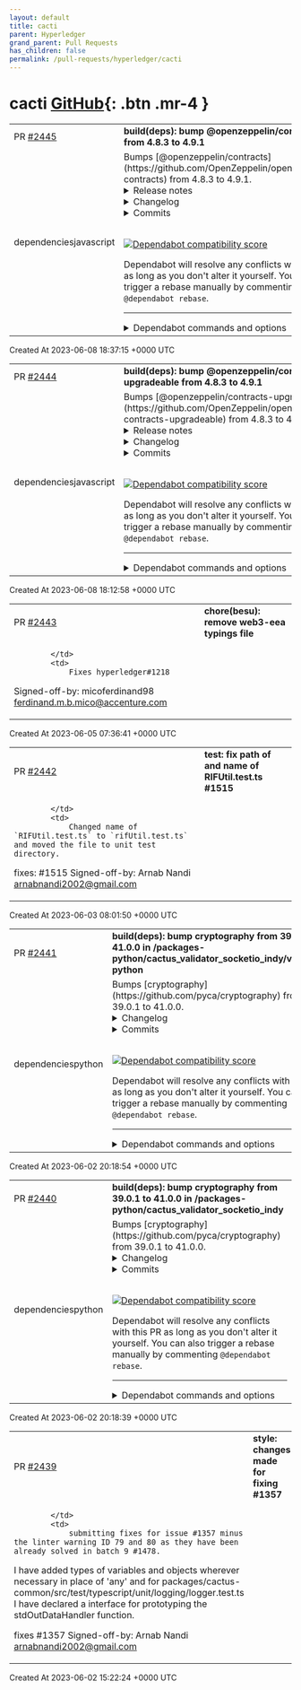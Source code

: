 ```yaml
---
layout: default
title: cacti
parent: Hyperledger
grand_parent: Pull Requests
has_children: false
permalink: /pull-requests/hyperledger/cacti
---
```


# cacti <span class="fs-3 right-align">[GitHub](https://github.com/hyperledger/cacti){: .btn .mr-4 }</span>


<div>
    <table>
        <tr>
            <td>
                PR <a href="https://github.com/hyperledger/cacti/pull/2445" class=".btn">#2445</a>
            </td>
            <td>
                <b>
                    build(deps): bump @openzeppelin/contracts from 4.8.3 to 4.9.1
                </b>
            </td>
        </tr>
        <tr>
            <td>
                <span class="chip">dependencies</span><span class="chip">javascript</span>
            </td>
            <td>
                Bumps [@openzeppelin/contracts](https://github.com/OpenZeppelin/openzeppelin-contracts) from 4.8.3 to 4.9.1.
<details>
<summary>Release notes</summary>
<p><em>Sourced from <a href="https://github.com/OpenZeppelin/openzeppelin-contracts/releases"><code>@​openzeppelin/contracts</code>'s releases</a>.</em></p>
<blockquote>
<h2>v4.9.1</h2>
<blockquote>
<p><strong>Note</strong>
This release contains a fix for <a href="https://github.com/OpenZeppelin/openzeppelin-contracts/security/advisories/GHSA-5h3x-9wvq-w4m2">https://github.com/OpenZeppelin/openzeppelin-contracts/security/advisories/GHSA-5h3x-9wvq-w4m2</a>.</p>
</blockquote>
<ul>
<li><code>Governor</code>: Add a mechanism to restrict the address of the proposer using a suffix in the description.</li>
</ul>
<h2>v4.9.0</h2>
<ul>
<li><code>ReentrancyGuard</code>: Add a <code>_reentrancyGuardEntered</code> function to expose the guard status. (<a href="https://redirect.github.com/OpenZeppelin/openzeppelin-contracts/pull/3714">#3714</a>)</li>
<li><code>ERC721Wrapper</code>: add a new extension of the <code>ERC721</code> token which wraps an underlying token. Deposit and withdraw guarantee that the ownership of each token is backed by a corresponding underlying token with the same identifier. (<a href="https://redirect.github.com/OpenZeppelin/openzeppelin-contracts/pull/3863">#3863</a>)</li>
<li><code>EnumerableMap</code>: add a <code>keys()</code> function that returns an array containing all the keys. (<a href="https://redirect.github.com/OpenZeppelin/openzeppelin-contracts/pull/3920">#3920</a>)</li>
<li><code>Governor</code>: add a public <code>cancel(uint256)</code> function. (<a href="https://redirect.github.com/OpenZeppelin/openzeppelin-contracts/pull/3983">#3983</a>)</li>
<li><code>Governor</code>: Enable timestamp operation for blockchains without a stable block time. This is achieved by connecting a Governor's internal clock to match a voting token's EIP-6372 interface. (<a href="https://redirect.github.com/OpenZeppelin/openzeppelin-contracts/pull/3934">#3934</a>)</li>
<li><code>Strings</code>: add <code>equal</code> method. (<a href="https://redirect.github.com/OpenZeppelin/openzeppelin-contracts/pull/3774">#3774</a>)</li>
<li><code>IERC5313</code>: Add an interface for EIP-5313 that is now final. (<a href="https://redirect.github.com/OpenZeppelin/openzeppelin-contracts/pull/4013">#4013</a>)</li>
<li><code>IERC4906</code>: Add an interface for ERC-4906 that is now Final. (<a href="https://redirect.github.com/OpenZeppelin/openzeppelin-contracts/pull/4012">#4012</a>)</li>
<li><code>StorageSlot</code>: Add support for <code>string</code> and <code>bytes</code>. (<a href="https://redirect.github.com/OpenZeppelin/openzeppelin-contracts/pull/4008">#4008</a>)</li>
<li><code>Votes</code>, <code>ERC20Votes</code>, <code>ERC721Votes</code>: support timestamp checkpointing using EIP-6372. (<a href="https://redirect.github.com/OpenZeppelin/openzeppelin-contracts/pull/3934">#3934</a>)</li>
<li><code>ERC4626</code>: Add mitigation to the inflation attack through virtual shares and assets. (<a href="https://redirect.github.com/OpenZeppelin/openzeppelin-contracts/pull/3979">#3979</a>)</li>
<li><code>Strings</code>: add <code>toString</code> method for signed integers. (<a href="https://redirect.github.com/OpenZeppelin/openzeppelin-contracts/pull/3773">#3773</a>)</li>
<li><code>ERC20Wrapper</code>: Make the <code>underlying</code> variable private and add a public accessor. (<a href="https://redirect.github.com/OpenZeppelin/openzeppelin-contracts/pull/4029">#4029</a>)</li>
<li><code>EIP712</code>: add EIP-5267 support for better domain discovery. (<a href="https://redirect.github.com/OpenZeppelin/openzeppelin-contracts/pull/3969">#3969</a>)</li>
<li><code>AccessControlDefaultAdminRules</code>: Add an extension of <code>AccessControl</code> with additional security rules for the <code>DEFAULT_ADMIN_ROLE</code>. (<a href="https://redirect.github.com/OpenZeppelin/openzeppelin-contracts/pull/4009">#4009</a>)</li>
<li><code>SignatureChecker</code>: Add <code>isValidERC1271SignatureNow</code> for checking a signature directly against a smart contract using ERC-1271. (<a href="https://redirect.github.com/OpenZeppelin/openzeppelin-contracts/pull/3932">#3932</a>)</li>
<li><code>SafeERC20</code>: Add a <code>forceApprove</code> function to improve compatibility with tokens behaving like USDT. (<a href="https://redirect.github.com/OpenZeppelin/openzeppelin-contracts/pull/4067">#4067</a>)</li>
<li><code>ERC1967Upgrade</code>: removed contract-wide <code>oz-upgrades-unsafe-allow delegatecall</code> annotation, replaced by granular annotation in <code>UUPSUpgradeable</code>. (<a href="https://redirect.github.com/OpenZeppelin/openzeppelin-contracts/pull/3971">#3971</a>)</li>
<li><code>ERC20Wrapper</code>: self wrapping and deposit by the wrapper itself are now explicitly forbidden. (<a href="https://redirect.github.com/OpenZeppelin/openzeppelin-contracts/pull/4100">#4100</a>)</li>
<li><code>ECDSA</code>: optimize bytes32 computation by using assembly instead of <code>abi.encodePacked</code>. (<a href="https://redirect.github.com/OpenZeppelin/openzeppelin-contracts/pull/3853">#3853</a>)</li>
<li><code>ERC721URIStorage</code>: Emit ERC-4906 <code>MetadataUpdate</code> in <code>_setTokenURI</code>. (<a href="https://redirect.github.com/OpenZeppelin/openzeppelin-contracts/pull/4012">#4012</a>)</li>
<li><code>ShortStrings</code>: Added a library for handling short strings in a gas efficient way, with fallback to storage for longer strings. (<a href="https://redirect.github.com/OpenZeppelin/openzeppelin-contracts/pull/4023">#4023</a>)</li>
<li><code>SignatureChecker</code>: Allow return data length greater than 32 from EIP-1271 signers. (<a href="https://redirect.github.com/OpenZeppelin/openzeppelin-contracts/pull/4038">#4038</a>)</li>
<li><code>UUPSUpgradeable</code>: added granular <code>oz-upgrades-unsafe-allow-reachable</code> annotation to improve upgrade safety checks on latest version of the Upgrades Plugins (starting with <code>@openzeppelin/upgrades-core@1.21.0</code>). (<a href="https://redirect.github.com/OpenZeppelin/openzeppelin-contracts/pull/3971">#3971</a>)</li>
<li><code>Initializable</code>: optimize <code>_disableInitializers</code> by using <code>!=</code> instead of <code>&lt;</code>. (<a href="https://redirect.github.com/OpenZeppelin/openzeppelin-contracts/pull/3787">#3787</a>)</li>
<li><code>Ownable2Step</code>: make <code>acceptOwnership</code> public virtual to enable usecases that require overriding it. (<a href="https://redirect.github.com/OpenZeppelin/openzeppelin-contracts/pull/3960">#3960</a>)</li>
<li><code>UUPSUpgradeable.sol</code>: Change visibility to the functions <code>upgradeTo </code> and <code>upgradeToAndCall </code> from <code>external</code> to <code>public</code>. (<a href="https://redirect.github.com/OpenZeppelin/openzeppelin-contracts/pull/3959">#3959</a>)</li>
<li><code>TimelockController</code>: Add the <code>CallSalt</code> event to emit on operation schedule. (<a href="https://redirect.github.com/OpenZeppelin/openzeppelin-contracts/pull/4001">#4001</a>)</li>
<li>Reformatted codebase with latest version of Prettier Solidity. (<a href="https://redirect.github.com/OpenZeppelin/openzeppelin-contracts/pull/3898">#3898</a>)</li>
<li><code>Math</code>: optimize <code>log256</code> rounding check. (<a href="https://redirect.github.com/OpenZeppelin/openzeppelin-contracts/pull/3745">#3745</a>)</li>
<li><code>ERC20Votes</code>: optimize by using unchecked arithmetic. (<a href="https://redirect.github.com/OpenZeppelin/openzeppelin-contracts/pull/3748">#3748</a>)</li>
<li><code>Multicall</code>: annotate <code>multicall</code> function as upgrade safe to not raise a flag for its delegatecall. (<a href="https://redirect.github.com/OpenZeppelin/openzeppelin-contracts/pull/3961">#3961</a>)</li>
<li><code>ERC20Pausable</code>, <code>ERC721Pausable</code>, <code>ERC1155Pausable</code>: Add note regarding missing public pausing functionality (<a href="https://redirect.github.com/OpenZeppelin/openzeppelin-contracts/pull/4007">#4007</a>)</li>
<li><code>ECDSA</code>: Add a function <code>toDataWithIntendedValidatorHash</code> that encodes data with version 0x00 following EIP-191. (<a href="https://redirect.github.com/OpenZeppelin/openzeppelin-contracts/pull/4063">#4063</a>)</li>
<li><code>MerkleProof</code>: optimize by using unchecked arithmetic. (<a href="https://redirect.github.com/OpenZeppelin/openzeppelin-contracts/pull/3745">#3745</a>)</li>
</ul>
<h3>Breaking changes</h3>
<ul>
<li><code>EIP712</code>: Addition of ERC5267 support requires support for user defined value types, which was released in Solidity version 0.8.8. This requires a pragma change from <code>^0.8.0</code> to <code>^0.8.8</code>.</li>
<li><code>EIP712</code>: Optimization of the cache for the upgradeable version affects the way <code>name</code> and <code>version</code> are set. This is no longer done through an initializer, and is instead part of the implementation's constructor. As a consequence, all proxies using the same implementation will necessarily share the same <code>name</code> and <code>version</code>. Additionally, an implementation upgrade risks changing the EIP712 domain unless the same <code>name</code> and <code>version</code> are used when deploying the new implementation contract.</li>
</ul>
<h3>Deprecations</h3>
<!-- raw HTML omitted -->
</blockquote>
<p>... (truncated)</p>
</details>
<details>
<summary>Changelog</summary>
<p><em>Sourced from <a href="https://github.com/OpenZeppelin/openzeppelin-contracts/blob/v4.9.1/CHANGELOG.md"><code>@​openzeppelin/contracts</code>'s changelog</a>.</em></p>
<blockquote>
<h2>4.9.1 (2023-06-07)</h2>
<ul>
<li><code>Governor</code>: Add a mechanism to restrict the address of the proposer using a suffix in the description.</li>
</ul>
<h2>4.9.0 (2023-05-23)</h2>
<ul>
<li><code>ReentrancyGuard</code>: Add a <code>_reentrancyGuardEntered</code> function to expose the guard status. (<a href="https://redirect.github.com/OpenZeppelin/openzeppelin-contracts/pull/3714">#3714</a>)</li>
<li><code>ERC721Wrapper</code>: add a new extension of the <code>ERC721</code> token which wraps an underlying token. Deposit and withdraw guarantee that the ownership of each token is backed by a corresponding underlying token with the same identifier. (<a href="https://redirect.github.com/OpenZeppelin/openzeppelin-contracts/pull/3863">#3863</a>)</li>
<li><code>EnumerableMap</code>: add a <code>keys()</code> function that returns an array containing all the keys. (<a href="https://redirect.github.com/OpenZeppelin/openzeppelin-contracts/pull/3920">#3920</a>)</li>
<li><code>Governor</code>: add a public <code>cancel(uint256)</code> function. (<a href="https://redirect.github.com/OpenZeppelin/openzeppelin-contracts/pull/3983">#3983</a>)</li>
<li><code>Governor</code>: Enable timestamp operation for blockchains without a stable block time. This is achieved by connecting a Governor's internal clock to match a voting token's EIP-6372 interface. (<a href="https://redirect.github.com/OpenZeppelin/openzeppelin-contracts/pull/3934">#3934</a>)</li>
<li><code>Strings</code>: add <code>equal</code> method. (<a href="https://redirect.github.com/OpenZeppelin/openzeppelin-contracts/pull/3774">#3774</a>)</li>
<li><code>IERC5313</code>: Add an interface for EIP-5313 that is now final. (<a href="https://redirect.github.com/OpenZeppelin/openzeppelin-contracts/pull/4013">#4013</a>)</li>
<li><code>IERC4906</code>: Add an interface for ERC-4906 that is now Final. (<a href="https://redirect.github.com/OpenZeppelin/openzeppelin-contracts/pull/4012">#4012</a>)</li>
<li><code>StorageSlot</code>: Add support for <code>string</code> and <code>bytes</code>. (<a href="https://redirect.github.com/OpenZeppelin/openzeppelin-contracts/pull/4008">#4008</a>)</li>
<li><code>Votes</code>, <code>ERC20Votes</code>, <code>ERC721Votes</code>: support timestamp checkpointing using EIP-6372. (<a href="https://redirect.github.com/OpenZeppelin/openzeppelin-contracts/pull/3934">#3934</a>)</li>
<li><code>ERC4626</code>: Add mitigation to the inflation attack through virtual shares and assets. (<a href="https://redirect.github.com/OpenZeppelin/openzeppelin-contracts/pull/3979">#3979</a>)</li>
<li><code>Strings</code>: add <code>toString</code> method for signed integers. (<a href="https://redirect.github.com/OpenZeppelin/openzeppelin-contracts/pull/3773">#3773</a>)</li>
<li><code>ERC20Wrapper</code>: Make the <code>underlying</code> variable private and add a public accessor. (<a href="https://redirect.github.com/OpenZeppelin/openzeppelin-contracts/pull/4029">#4029</a>)</li>
<li><code>EIP712</code>: add EIP-5267 support for better domain discovery. (<a href="https://redirect.github.com/OpenZeppelin/openzeppelin-contracts/pull/3969">#3969</a>)</li>
<li><code>AccessControlDefaultAdminRules</code>: Add an extension of <code>AccessControl</code> with additional security rules for the <code>DEFAULT_ADMIN_ROLE</code>. (<a href="https://redirect.github.com/OpenZeppelin/openzeppelin-contracts/pull/4009">#4009</a>)</li>
<li><code>SignatureChecker</code>: Add <code>isValidERC1271SignatureNow</code> for checking a signature directly against a smart contract using ERC-1271. (<a href="https://redirect.github.com/OpenZeppelin/openzeppelin-contracts/pull/3932">#3932</a>)</li>
<li><code>SafeERC20</code>: Add a <code>forceApprove</code> function to improve compatibility with tokens behaving like USDT. (<a href="https://redirect.github.com/OpenZeppelin/openzeppelin-contracts/pull/4067">#4067</a>)</li>
<li><code>ERC1967Upgrade</code>: removed contract-wide <code>oz-upgrades-unsafe-allow delegatecall</code> annotation, replaced by granular annotation in <code>UUPSUpgradeable</code>. (<a href="https://redirect.github.com/OpenZeppelin/openzeppelin-contracts/pull/3971">#3971</a>)</li>
<li><code>ERC20Wrapper</code>: self wrapping and deposit by the wrapper itself are now explicitly forbidden. (<a href="https://redirect.github.com/OpenZeppelin/openzeppelin-contracts/pull/4100">#4100</a>)</li>
<li><code>ECDSA</code>: optimize bytes32 computation by using assembly instead of <code>abi.encodePacked</code>. (<a href="https://redirect.github.com/OpenZeppelin/openzeppelin-contracts/pull/3853">#3853</a>)</li>
<li><code>ERC721URIStorage</code>: Emit ERC-4906 <code>MetadataUpdate</code> in <code>_setTokenURI</code>. (<a href="https://redirect.github.com/OpenZeppelin/openzeppelin-contracts/pull/4012">#4012</a>)</li>
<li><code>ShortStrings</code>: Added a library for handling short strings in a gas efficient way, with fallback to storage for longer strings. (<a href="https://redirect.github.com/OpenZeppelin/openzeppelin-contracts/pull/4023">#4023</a>)</li>
<li><code>SignatureChecker</code>: Allow return data length greater than 32 from EIP-1271 signers. (<a href="https://redirect.github.com/OpenZeppelin/openzeppelin-contracts/pull/4038">#4038</a>)</li>
<li><code>UUPSUpgradeable</code>: added granular <code>oz-upgrades-unsafe-allow-reachable</code> annotation to improve upgrade safety checks on latest version of the Upgrades Plugins (starting with <code>@openzeppelin/upgrades-core@1.21.0</code>). (<a href="https://redirect.github.com/OpenZeppelin/openzeppelin-contracts/pull/3971">#3971</a>)</li>
<li><code>Initializable</code>: optimize <code>_disableInitializers</code> by using <code>!=</code> instead of <code>&lt;</code>. (<a href="https://redirect.github.com/OpenZeppelin/openzeppelin-contracts/pull/3787">#3787</a>)</li>
<li><code>Ownable2Step</code>: make <code>acceptOwnership</code> public virtual to enable usecases that require overriding it. (<a href="https://redirect.github.com/OpenZeppelin/openzeppelin-contracts/pull/3960">#3960</a>)</li>
<li><code>UUPSUpgradeable.sol</code>: Change visibility to the functions <code>upgradeTo </code> and <code>upgradeToAndCall </code> from <code>external</code> to <code>public</code>. (<a href="https://redirect.github.com/OpenZeppelin/openzeppelin-contracts/pull/3959">#3959</a>)</li>
<li><code>TimelockController</code>: Add the <code>CallSalt</code> event to emit on operation schedule. (<a href="https://redirect.github.com/OpenZeppelin/openzeppelin-contracts/pull/4001">#4001</a>)</li>
<li>Reformatted codebase with latest version of Prettier Solidity. (<a href="https://redirect.github.com/OpenZeppelin/openzeppelin-contracts/pull/3898">#3898</a>)</li>
<li><code>Math</code>: optimize <code>log256</code> rounding check. (<a href="https://redirect.github.com/OpenZeppelin/openzeppelin-contracts/pull/3745">#3745</a>)</li>
<li><code>ERC20Votes</code>: optimize by using unchecked arithmetic. (<a href="https://redirect.github.com/OpenZeppelin/openzeppelin-contracts/pull/3748">#3748</a>)</li>
<li><code>Multicall</code>: annotate <code>multicall</code> function as upgrade safe to not raise a flag for its delegatecall. (<a href="https://redirect.github.com/OpenZeppelin/openzeppelin-contracts/pull/3961">#3961</a>)</li>
<li><code>ERC20Pausable</code>, <code>ERC721Pausable</code>, <code>ERC1155Pausable</code>: Add note regarding missing public pausing functionality (<a href="https://redirect.github.com/OpenZeppelin/openzeppelin-contracts/pull/4007">#4007</a>)</li>
<li><code>ECDSA</code>: Add a function <code>toDataWithIntendedValidatorHash</code> that encodes data with version 0x00 following EIP-191. (<a href="https://redirect.github.com/OpenZeppelin/openzeppelin-contracts/pull/4063">#4063</a>)</li>
<li><code>MerkleProof</code>: optimize by using unchecked arithmetic. (<a href="https://redirect.github.com/OpenZeppelin/openzeppelin-contracts/pull/3745">#3745</a>)</li>
</ul>
<h3>Breaking changes</h3>
<ul>
<li><code>EIP712</code>: Addition of ERC5267 support requires support for user defined value types, which was released in Solidity version 0.8.8. This requires a pragma change from <code>^0.8.0</code> to <code>^0.8.8</code>.</li>
<li><code>EIP712</code>: Optimization of the cache for the upgradeable version affects the way <code>name</code> and <code>version</code> are set. This is no longer done through an initializer, and is instead part of the implementation's constructor. As a consequence, all proxies using the same implementation will necessarily share the same <code>name</code> and <code>version</code>. Additionally, an implementation upgrade risks changing the EIP712 domain unless the same <code>name</code> and <code>version</code> are used when deploying the new implementation contract.</li>
</ul>
<h3>Deprecations</h3>
<ul>
<li><code>ERC20Permit</code>: Added the file <code>IERC20Permit.sol</code> and <code>ERC20Permit.sol</code> and deprecated <code>draft-IERC20Permit.sol</code> and <code>draft-ERC20Permit.sol</code> since <a href="https://eips.ethereum.org/EIPS/eip-2612">EIP-2612</a> is no longer a Draft. Developers are encouraged to update their imports. (<a href="https://redirect.github.com/OpenZeppelin/openzeppelin-contracts/pull/3793">#3793</a>)</li>
</ul>
<!-- raw HTML omitted -->
</blockquote>
<p>... (truncated)</p>
</details>
<details>
<summary>Commits</summary>
<ul>
<li><a href="https://github.com/OpenZeppelin/openzeppelin-contracts/commit/281550b71c3df9a83e6b80ceefc700852c287570"><code>281550b</code></a> Release v4.9.1 (<a href="https://redirect.github.com/OpenZeppelin/openzeppelin-contracts/issues/4321">#4321</a>)</li>
<li><a href="https://github.com/OpenZeppelin/openzeppelin-contracts/commit/33ff9b086dab790e87948f6007aa4b00bf5252cc"><code>33ff9b0</code></a> Merge pull request from GHSA-5h3x-9wvq-w4m2</li>
<li><a href="https://github.com/OpenZeppelin/openzeppelin-contracts/commit/fa3a30a580e87dbc4f3a7693296901c0b83f06aa"><code>fa3a30a</code></a> Fix typo in crosschain.adoc</li>
<li><a href="https://github.com/OpenZeppelin/openzeppelin-contracts/commit/4e6deb3c56c8b054396836f52bff9c67fde766e7"><code>4e6deb3</code></a> Fix import substitution for docs examples</li>
<li><a href="https://github.com/OpenZeppelin/openzeppelin-contracts/commit/819820517d70820f80a12dd835099c32d7cebb9b"><code>8198205</code></a> Fix doc MyGovernor example doesn't compile (<a href="https://redirect.github.com/OpenZeppelin/openzeppelin-contracts/issues/4282">#4282</a>)</li>
<li><a href="https://github.com/OpenZeppelin/openzeppelin-contracts/commit/a6e267169036f90d4244683d9709e3190622c9f6"><code>a6e2671</code></a> Fix release merge script (<a href="https://redirect.github.com/OpenZeppelin/openzeppelin-contracts/issues/4273">#4273</a>)</li>
<li><a href="https://github.com/OpenZeppelin/openzeppelin-contracts/commit/54b3f14346da01ba0d159114b399197fea8b7cda"><code>54b3f14</code></a> Release v4.9.0 (<a href="https://redirect.github.com/OpenZeppelin/openzeppelin-contracts/issues/4272">#4272</a>)</li>
<li><a href="https://github.com/OpenZeppelin/openzeppelin-contracts/commit/813cc2b79d2822059dd507705953a0fb1e67e48a"><code>813cc2b</code></a> Exit release candidate</li>
<li><a href="https://github.com/OpenZeppelin/openzeppelin-contracts/commit/4f7047ceecfadd5e3132182ea54a2616f732d667"><code>4f7047c</code></a> Release v4.9.0 (rc) (<a href="https://redirect.github.com/OpenZeppelin/openzeppelin-contracts/issues/4243">#4243</a>)</li>
<li><a href="https://github.com/OpenZeppelin/openzeppelin-contracts/commit/a43069e841c4a650448ef999d8842ceecf274f71"><code>a43069e</code></a> Reduce frequency of version comment updates (<a href="https://redirect.github.com/OpenZeppelin/openzeppelin-contracts/issues/4244">#4244</a>)</li>
<li>Additional commits viewable in <a href="https://github.com/OpenZeppelin/openzeppelin-contracts/compare/v4.8.3...v4.9.1">compare view</a></li>
</ul>
</details>
<br />


[![Dependabot compatibility score](https://dependabot-badges.githubapp.com/badges/compatibility_score?dependency-name=@openzeppelin/contracts&package-manager=npm_and_yarn&previous-version=4.8.3&new-version=4.9.1)](https://docs.github.com/en/github/managing-security-vulnerabilities/about-dependabot-security-updates#about-compatibility-scores)

Dependabot will resolve any conflicts with this PR as long as you don't alter it yourself. You can also trigger a rebase manually by commenting `@dependabot rebase`.

[//]: # (dependabot-automerge-start)
[//]: # (dependabot-automerge-end)

---

<details>
<summary>Dependabot commands and options</summary>
<br />

You can trigger Dependabot actions by commenting on this PR:
- `@dependabot rebase` will rebase this PR
- `@dependabot recreate` will recreate this PR, overwriting any edits that have been made to it
- `@dependabot merge` will merge this PR after your CI passes on it
- `@dependabot squash and merge` will squash and merge this PR after your CI passes on it
- `@dependabot cancel merge` will cancel a previously requested merge and block automerging
- `@dependabot reopen` will reopen this PR if it is closed
- `@dependabot close` will close this PR and stop Dependabot recreating it. You can achieve the same result by closing it manually
- `@dependabot ignore this major version` will close this PR and stop Dependabot creating any more for this major version (unless you reopen the PR or upgrade to it yourself)
- `@dependabot ignore this minor version` will close this PR and stop Dependabot creating any more for this minor version (unless you reopen the PR or upgrade to it yourself)
- `@dependabot ignore this dependency` will close this PR and stop Dependabot creating any more for this dependency (unless you reopen the PR or upgrade to it yourself)
You can disable automated security fix PRs for this repo from the [Security Alerts page](https://github.com/hyperledger/cacti/network/alerts).

</details>
            </td>
        </tr>
    </table>
    <div class="right-align">
        Created At 2023-06-08 18:37:15 +0000 UTC
    </div>
</div>

<div>
    <table>
        <tr>
            <td>
                PR <a href="https://github.com/hyperledger/cacti/pull/2444" class=".btn">#2444</a>
            </td>
            <td>
                <b>
                    build(deps): bump @openzeppelin/contracts-upgradeable from 4.8.3 to 4.9.1
                </b>
            </td>
        </tr>
        <tr>
            <td>
                <span class="chip">dependencies</span><span class="chip">javascript</span>
            </td>
            <td>
                Bumps [@openzeppelin/contracts-upgradeable](https://github.com/OpenZeppelin/openzeppelin-contracts-upgradeable) from 4.8.3 to 4.9.1.
<details>
<summary>Release notes</summary>
<p><em>Sourced from <a href="https://github.com/OpenZeppelin/openzeppelin-contracts-upgradeable/releases"><code>@​openzeppelin/contracts-upgradeable</code>'s releases</a>.</em></p>
<blockquote>
<h2>v4.9.1</h2>
<blockquote>
<p><strong>Note</strong>
This release contains a fix for <a href="https://github.com/OpenZeppelin/openzeppelin-contracts/security/advisories/GHSA-5h3x-9wvq-w4m2">https://github.com/OpenZeppelin/openzeppelin-contracts/security/advisories/GHSA-5h3x-9wvq-w4m2</a>.</p>
</blockquote>
<ul>
<li><code>Governor</code>: Add a mechanism to restrict the address of the proposer using a suffix in the description.</li>
</ul>
<h2>v4.9.0</h2>
<ul>
<li><code>ReentrancyGuard</code>: Add a <code>_reentrancyGuardEntered</code> function to expose the guard status. (<a href="https://redirect.github.com/OpenZeppelin/openzeppelin-contracts/pull/3714">#3714</a>)</li>
<li><code>ERC721Wrapper</code>: add a new extension of the <code>ERC721</code> token which wraps an underlying token. Deposit and withdraw guarantee that the ownership of each token is backed by a corresponding underlying token with the same identifier. (<a href="https://redirect.github.com/OpenZeppelin/openzeppelin-contracts/pull/3863">#3863</a>)</li>
<li><code>EnumerableMap</code>: add a <code>keys()</code> function that returns an array containing all the keys. (<a href="https://redirect.github.com/OpenZeppelin/openzeppelin-contracts/pull/3920">#3920</a>)</li>
<li><code>Governor</code>: add a public <code>cancel(uint256)</code> function. (<a href="https://redirect.github.com/OpenZeppelin/openzeppelin-contracts/pull/3983">#3983</a>)</li>
<li><code>Governor</code>: Enable timestamp operation for blockchains without a stable block time. This is achieved by connecting a Governor's internal clock to match a voting token's EIP-6372 interface. (<a href="https://redirect.github.com/OpenZeppelin/openzeppelin-contracts/pull/3934">#3934</a>)</li>
<li><code>Strings</code>: add <code>equal</code> method. (<a href="https://redirect.github.com/OpenZeppelin/openzeppelin-contracts/pull/3774">#3774</a>)</li>
<li><code>IERC5313</code>: Add an interface for EIP-5313 that is now final. (<a href="https://redirect.github.com/OpenZeppelin/openzeppelin-contracts/pull/4013">#4013</a>)</li>
<li><code>IERC4906</code>: Add an interface for ERC-4906 that is now Final. (<a href="https://redirect.github.com/OpenZeppelin/openzeppelin-contracts/pull/4012">#4012</a>)</li>
<li><code>StorageSlot</code>: Add support for <code>string</code> and <code>bytes</code>. (<a href="https://redirect.github.com/OpenZeppelin/openzeppelin-contracts/pull/4008">#4008</a>)</li>
<li><code>Votes</code>, <code>ERC20Votes</code>, <code>ERC721Votes</code>: support timestamp checkpointing using EIP-6372. (<a href="https://redirect.github.com/OpenZeppelin/openzeppelin-contracts/pull/3934">#3934</a>)</li>
<li><code>ERC4626</code>: Add mitigation to the inflation attack through virtual shares and assets. (<a href="https://redirect.github.com/OpenZeppelin/openzeppelin-contracts/pull/3979">#3979</a>)</li>
<li><code>Strings</code>: add <code>toString</code> method for signed integers. (<a href="https://redirect.github.com/OpenZeppelin/openzeppelin-contracts/pull/3773">#3773</a>)</li>
<li><code>ERC20Wrapper</code>: Make the <code>underlying</code> variable private and add a public accessor. (<a href="https://redirect.github.com/OpenZeppelin/openzeppelin-contracts/pull/4029">#4029</a>)</li>
<li><code>EIP712</code>: add EIP-5267 support for better domain discovery. (<a href="https://redirect.github.com/OpenZeppelin/openzeppelin-contracts/pull/3969">#3969</a>)</li>
<li><code>AccessControlDefaultAdminRules</code>: Add an extension of <code>AccessControl</code> with additional security rules for the <code>DEFAULT_ADMIN_ROLE</code>. (<a href="https://redirect.github.com/OpenZeppelin/openzeppelin-contracts/pull/4009">#4009</a>)</li>
<li><code>SignatureChecker</code>: Add <code>isValidERC1271SignatureNow</code> for checking a signature directly against a smart contract using ERC-1271. (<a href="https://redirect.github.com/OpenZeppelin/openzeppelin-contracts/pull/3932">#3932</a>)</li>
<li><code>SafeERC20</code>: Add a <code>forceApprove</code> function to improve compatibility with tokens behaving like USDT. (<a href="https://redirect.github.com/OpenZeppelin/openzeppelin-contracts/pull/4067">#4067</a>)</li>
<li><code>ERC1967Upgrade</code>: removed contract-wide <code>oz-upgrades-unsafe-allow delegatecall</code> annotation, replaced by granular annotation in <code>UUPSUpgradeable</code>. (<a href="https://redirect.github.com/OpenZeppelin/openzeppelin-contracts/pull/3971">#3971</a>)</li>
<li><code>ERC20Wrapper</code>: self wrapping and deposit by the wrapper itself are now explicitly forbidden. (<a href="https://redirect.github.com/OpenZeppelin/openzeppelin-contracts/pull/4100">#4100</a>)</li>
<li><code>ECDSA</code>: optimize bytes32 computation by using assembly instead of <code>abi.encodePacked</code>. (<a href="https://redirect.github.com/OpenZeppelin/openzeppelin-contracts/pull/3853">#3853</a>)</li>
<li><code>ERC721URIStorage</code>: Emit ERC-4906 <code>MetadataUpdate</code> in <code>_setTokenURI</code>. (<a href="https://redirect.github.com/OpenZeppelin/openzeppelin-contracts/pull/4012">#4012</a>)</li>
<li><code>ShortStrings</code>: Added a library for handling short strings in a gas efficient way, with fallback to storage for longer strings. (<a href="https://redirect.github.com/OpenZeppelin/openzeppelin-contracts/pull/4023">#4023</a>)</li>
<li><code>SignatureChecker</code>: Allow return data length greater than 32 from EIP-1271 signers. (<a href="https://redirect.github.com/OpenZeppelin/openzeppelin-contracts/pull/4038">#4038</a>)</li>
<li><code>UUPSUpgradeable</code>: added granular <code>oz-upgrades-unsafe-allow-reachable</code> annotation to improve upgrade safety checks on latest version of the Upgrades Plugins (starting with <code>@openzeppelin/upgrades-core@1.21.0</code>). (<a href="https://redirect.github.com/OpenZeppelin/openzeppelin-contracts/pull/3971">#3971</a>)</li>
<li><code>Initializable</code>: optimize <code>_disableInitializers</code> by using <code>!=</code> instead of <code>&lt;</code>. (<a href="https://redirect.github.com/OpenZeppelin/openzeppelin-contracts/pull/3787">#3787</a>)</li>
<li><code>Ownable2Step</code>: make <code>acceptOwnership</code> public virtual to enable usecases that require overriding it. (<a href="https://redirect.github.com/OpenZeppelin/openzeppelin-contracts/pull/3960">#3960</a>)</li>
<li><code>UUPSUpgradeable.sol</code>: Change visibility to the functions <code>upgradeTo </code> and <code>upgradeToAndCall </code> from <code>external</code> to <code>public</code>. (<a href="https://redirect.github.com/OpenZeppelin/openzeppelin-contracts/pull/3959">#3959</a>)</li>
<li><code>TimelockController</code>: Add the <code>CallSalt</code> event to emit on operation schedule. (<a href="https://redirect.github.com/OpenZeppelin/openzeppelin-contracts/pull/4001">#4001</a>)</li>
<li>Reformatted codebase with latest version of Prettier Solidity. (<a href="https://redirect.github.com/OpenZeppelin/openzeppelin-contracts/pull/3898">#3898</a>)</li>
<li><code>Math</code>: optimize <code>log256</code> rounding check. (<a href="https://redirect.github.com/OpenZeppelin/openzeppelin-contracts/pull/3745">#3745</a>)</li>
<li><code>ERC20Votes</code>: optimize by using unchecked arithmetic. (<a href="https://redirect.github.com/OpenZeppelin/openzeppelin-contracts/pull/3748">#3748</a>)</li>
<li><code>Multicall</code>: annotate <code>multicall</code> function as upgrade safe to not raise a flag for its delegatecall. (<a href="https://redirect.github.com/OpenZeppelin/openzeppelin-contracts/pull/3961">#3961</a>)</li>
<li><code>ERC20Pausable</code>, <code>ERC721Pausable</code>, <code>ERC1155Pausable</code>: Add note regarding missing public pausing functionality (<a href="https://redirect.github.com/OpenZeppelin/openzeppelin-contracts/pull/4007">#4007</a>)</li>
<li><code>ECDSA</code>: Add a function <code>toDataWithIntendedValidatorHash</code> that encodes data with version 0x00 following EIP-191. (<a href="https://redirect.github.com/OpenZeppelin/openzeppelin-contracts/pull/4063">#4063</a>)</li>
<li><code>MerkleProof</code>: optimize by using unchecked arithmetic. (<a href="https://redirect.github.com/OpenZeppelin/openzeppelin-contracts/pull/3745">#3745</a>)</li>
</ul>
<h3>Breaking changes</h3>
<ul>
<li><code>EIP712</code>: Addition of ERC5267 support requires support for user defined value types, which was released in Solidity version 0.8.8. This requires a pragma change from <code>^0.8.0</code> to <code>^0.8.8</code>.</li>
<li><code>EIP712</code>: Optimization of the cache for the upgradeable version affects the way <code>name</code> and <code>version</code> are set. This is no longer done through an initializer, and is instead part of the implementation's constructor. As a consequence, all proxies using the same implementation will necessarily share the same <code>name</code> and <code>version</code>. Additionally, an implementation upgrade risks changing the EIP712 domain unless the same <code>name</code> and <code>version</code> are used when deploying the new implementation contract.</li>
</ul>
<h3>Deprecations</h3>
<!-- raw HTML omitted -->
</blockquote>
<p>... (truncated)</p>
</details>
<details>
<summary>Changelog</summary>
<p><em>Sourced from <a href="https://github.com/OpenZeppelin/openzeppelin-contracts-upgradeable/blob/v4.9.1/CHANGELOG.md"><code>@​openzeppelin/contracts-upgradeable</code>'s changelog</a>.</em></p>
<blockquote>
<h2>4.9.1 (2023-06-07)</h2>
<ul>
<li><code>Governor</code>: Add a mechanism to restrict the address of the proposer using a suffix in the description.</li>
</ul>
<h2>4.9.0 (2023-05-23)</h2>
<ul>
<li><code>ReentrancyGuard</code>: Add a <code>_reentrancyGuardEntered</code> function to expose the guard status. (<a href="https://redirect.github.com/OpenZeppelin/openzeppelin-contracts/pull/3714">#3714</a>)</li>
<li><code>ERC721Wrapper</code>: add a new extension of the <code>ERC721</code> token which wraps an underlying token. Deposit and withdraw guarantee that the ownership of each token is backed by a corresponding underlying token with the same identifier. (<a href="https://redirect.github.com/OpenZeppelin/openzeppelin-contracts/pull/3863">#3863</a>)</li>
<li><code>EnumerableMap</code>: add a <code>keys()</code> function that returns an array containing all the keys. (<a href="https://redirect.github.com/OpenZeppelin/openzeppelin-contracts/pull/3920">#3920</a>)</li>
<li><code>Governor</code>: add a public <code>cancel(uint256)</code> function. (<a href="https://redirect.github.com/OpenZeppelin/openzeppelin-contracts/pull/3983">#3983</a>)</li>
<li><code>Governor</code>: Enable timestamp operation for blockchains without a stable block time. This is achieved by connecting a Governor's internal clock to match a voting token's EIP-6372 interface. (<a href="https://redirect.github.com/OpenZeppelin/openzeppelin-contracts/pull/3934">#3934</a>)</li>
<li><code>Strings</code>: add <code>equal</code> method. (<a href="https://redirect.github.com/OpenZeppelin/openzeppelin-contracts/pull/3774">#3774</a>)</li>
<li><code>IERC5313</code>: Add an interface for EIP-5313 that is now final. (<a href="https://redirect.github.com/OpenZeppelin/openzeppelin-contracts/pull/4013">#4013</a>)</li>
<li><code>IERC4906</code>: Add an interface for ERC-4906 that is now Final. (<a href="https://redirect.github.com/OpenZeppelin/openzeppelin-contracts/pull/4012">#4012</a>)</li>
<li><code>StorageSlot</code>: Add support for <code>string</code> and <code>bytes</code>. (<a href="https://redirect.github.com/OpenZeppelin/openzeppelin-contracts/pull/4008">#4008</a>)</li>
<li><code>Votes</code>, <code>ERC20Votes</code>, <code>ERC721Votes</code>: support timestamp checkpointing using EIP-6372. (<a href="https://redirect.github.com/OpenZeppelin/openzeppelin-contracts/pull/3934">#3934</a>)</li>
<li><code>ERC4626</code>: Add mitigation to the inflation attack through virtual shares and assets. (<a href="https://redirect.github.com/OpenZeppelin/openzeppelin-contracts/pull/3979">#3979</a>)</li>
<li><code>Strings</code>: add <code>toString</code> method for signed integers. (<a href="https://redirect.github.com/OpenZeppelin/openzeppelin-contracts/pull/3773">#3773</a>)</li>
<li><code>ERC20Wrapper</code>: Make the <code>underlying</code> variable private and add a public accessor. (<a href="https://redirect.github.com/OpenZeppelin/openzeppelin-contracts/pull/4029">#4029</a>)</li>
<li><code>EIP712</code>: add EIP-5267 support for better domain discovery. (<a href="https://redirect.github.com/OpenZeppelin/openzeppelin-contracts/pull/3969">#3969</a>)</li>
<li><code>AccessControlDefaultAdminRules</code>: Add an extension of <code>AccessControl</code> with additional security rules for the <code>DEFAULT_ADMIN_ROLE</code>. (<a href="https://redirect.github.com/OpenZeppelin/openzeppelin-contracts/pull/4009">#4009</a>)</li>
<li><code>SignatureChecker</code>: Add <code>isValidERC1271SignatureNow</code> for checking a signature directly against a smart contract using ERC-1271. (<a href="https://redirect.github.com/OpenZeppelin/openzeppelin-contracts/pull/3932">#3932</a>)</li>
<li><code>SafeERC20</code>: Add a <code>forceApprove</code> function to improve compatibility with tokens behaving like USDT. (<a href="https://redirect.github.com/OpenZeppelin/openzeppelin-contracts/pull/4067">#4067</a>)</li>
<li><code>ERC1967Upgrade</code>: removed contract-wide <code>oz-upgrades-unsafe-allow delegatecall</code> annotation, replaced by granular annotation in <code>UUPSUpgradeable</code>. (<a href="https://redirect.github.com/OpenZeppelin/openzeppelin-contracts/pull/3971">#3971</a>)</li>
<li><code>ERC20Wrapper</code>: self wrapping and deposit by the wrapper itself are now explicitly forbidden. (<a href="https://redirect.github.com/OpenZeppelin/openzeppelin-contracts/pull/4100">#4100</a>)</li>
<li><code>ECDSA</code>: optimize bytes32 computation by using assembly instead of <code>abi.encodePacked</code>. (<a href="https://redirect.github.com/OpenZeppelin/openzeppelin-contracts/pull/3853">#3853</a>)</li>
<li><code>ERC721URIStorage</code>: Emit ERC-4906 <code>MetadataUpdate</code> in <code>_setTokenURI</code>. (<a href="https://redirect.github.com/OpenZeppelin/openzeppelin-contracts/pull/4012">#4012</a>)</li>
<li><code>ShortStrings</code>: Added a library for handling short strings in a gas efficient way, with fallback to storage for longer strings. (<a href="https://redirect.github.com/OpenZeppelin/openzeppelin-contracts/pull/4023">#4023</a>)</li>
<li><code>SignatureChecker</code>: Allow return data length greater than 32 from EIP-1271 signers. (<a href="https://redirect.github.com/OpenZeppelin/openzeppelin-contracts/pull/4038">#4038</a>)</li>
<li><code>UUPSUpgradeable</code>: added granular <code>oz-upgrades-unsafe-allow-reachable</code> annotation to improve upgrade safety checks on latest version of the Upgrades Plugins (starting with <code>@openzeppelin/upgrades-core@1.21.0</code>). (<a href="https://redirect.github.com/OpenZeppelin/openzeppelin-contracts/pull/3971">#3971</a>)</li>
<li><code>Initializable</code>: optimize <code>_disableInitializers</code> by using <code>!=</code> instead of <code>&lt;</code>. (<a href="https://redirect.github.com/OpenZeppelin/openzeppelin-contracts/pull/3787">#3787</a>)</li>
<li><code>Ownable2Step</code>: make <code>acceptOwnership</code> public virtual to enable usecases that require overriding it. (<a href="https://redirect.github.com/OpenZeppelin/openzeppelin-contracts/pull/3960">#3960</a>)</li>
<li><code>UUPSUpgradeable.sol</code>: Change visibility to the functions <code>upgradeTo </code> and <code>upgradeToAndCall </code> from <code>external</code> to <code>public</code>. (<a href="https://redirect.github.com/OpenZeppelin/openzeppelin-contracts/pull/3959">#3959</a>)</li>
<li><code>TimelockController</code>: Add the <code>CallSalt</code> event to emit on operation schedule. (<a href="https://redirect.github.com/OpenZeppelin/openzeppelin-contracts/pull/4001">#4001</a>)</li>
<li>Reformatted codebase with latest version of Prettier Solidity. (<a href="https://redirect.github.com/OpenZeppelin/openzeppelin-contracts/pull/3898">#3898</a>)</li>
<li><code>Math</code>: optimize <code>log256</code> rounding check. (<a href="https://redirect.github.com/OpenZeppelin/openzeppelin-contracts/pull/3745">#3745</a>)</li>
<li><code>ERC20Votes</code>: optimize by using unchecked arithmetic. (<a href="https://redirect.github.com/OpenZeppelin/openzeppelin-contracts/pull/3748">#3748</a>)</li>
<li><code>Multicall</code>: annotate <code>multicall</code> function as upgrade safe to not raise a flag for its delegatecall. (<a href="https://redirect.github.com/OpenZeppelin/openzeppelin-contracts/pull/3961">#3961</a>)</li>
<li><code>ERC20Pausable</code>, <code>ERC721Pausable</code>, <code>ERC1155Pausable</code>: Add note regarding missing public pausing functionality (<a href="https://redirect.github.com/OpenZeppelin/openzeppelin-contracts/pull/4007">#4007</a>)</li>
<li><code>ECDSA</code>: Add a function <code>toDataWithIntendedValidatorHash</code> that encodes data with version 0x00 following EIP-191. (<a href="https://redirect.github.com/OpenZeppelin/openzeppelin-contracts/pull/4063">#4063</a>)</li>
<li><code>MerkleProof</code>: optimize by using unchecked arithmetic. (<a href="https://redirect.github.com/OpenZeppelin/openzeppelin-contracts/pull/3745">#3745</a>)</li>
</ul>
<h3>Breaking changes</h3>
<ul>
<li><code>EIP712</code>: Addition of ERC5267 support requires support for user defined value types, which was released in Solidity version 0.8.8. This requires a pragma change from <code>^0.8.0</code> to <code>^0.8.8</code>.</li>
<li><code>EIP712</code>: Optimization of the cache for the upgradeable version affects the way <code>name</code> and <code>version</code> are set. This is no longer done through an initializer, and is instead part of the implementation's constructor. As a consequence, all proxies using the same implementation will necessarily share the same <code>name</code> and <code>version</code>. Additionally, an implementation upgrade risks changing the EIP712 domain unless the same <code>name</code> and <code>version</code> are used when deploying the new implementation contract.</li>
</ul>
<h3>Deprecations</h3>
<ul>
<li><code>ERC20Permit</code>: Added the file <code>IERC20Permit.sol</code> and <code>ERC20Permit.sol</code> and deprecated <code>draft-IERC20Permit.sol</code> and <code>draft-ERC20Permit.sol</code> since <a href="https://eips.ethereum.org/EIPS/eip-2612">EIP-2612</a> is no longer a Draft. Developers are encouraged to update their imports. (<a href="https://redirect.github.com/OpenZeppelin/openzeppelin-contracts/pull/3793">#3793</a>)</li>
</ul>
<!-- raw HTML omitted -->
</blockquote>
<p>... (truncated)</p>
</details>
<details>
<summary>Commits</summary>
<ul>
<li><a href="https://github.com/OpenZeppelin/openzeppelin-contracts-upgradeable/commit/43b82754979c35abcd3ccad7b795754146c62ade"><code>43b8275</code></a> Transpile 281550b7</li>
<li><a href="https://github.com/OpenZeppelin/openzeppelin-contracts-upgradeable/commit/66f390fa516b550838e2c2f65132b5bc2afe1ced"><code>66f390f</code></a> Transpile 33ff9b08</li>
<li><a href="https://github.com/OpenZeppelin/openzeppelin-contracts-upgradeable/commit/b9fcc0867e45d2c1e75d8006fb08f20770d0285a"><code>b9fcc08</code></a> Transpile fa3a30a5</li>
<li><a href="https://github.com/OpenZeppelin/openzeppelin-contracts-upgradeable/commit/217c313f0cd908cbc31705168db58bf0a79c4e57"><code>217c313</code></a> Transpile 4e6deb3c</li>
<li><a href="https://github.com/OpenZeppelin/openzeppelin-contracts-upgradeable/commit/8b8c14a3436ac2096883d67376c14f5624083019"><code>8b8c14a</code></a> Transpile 81982051</li>
<li><a href="https://github.com/OpenZeppelin/openzeppelin-contracts-upgradeable/commit/bd21439257be2545e48aee9b9e329bc0bf909d99"><code>bd21439</code></a> Transpile a6e26716</li>
<li><a href="https://github.com/OpenZeppelin/openzeppelin-contracts-upgradeable/commit/f6febd79e2a3a17e26969dd0d450c6ebd64bf459"><code>f6febd7</code></a> Transpile 54b3f143</li>
<li><a href="https://github.com/OpenZeppelin/openzeppelin-contracts-upgradeable/commit/d3140631f50060d9627930484e4e299543494d15"><code>d314063</code></a> Transpile 4f7047ce</li>
<li><a href="https://github.com/OpenZeppelin/openzeppelin-contracts-upgradeable/commit/9a630c3f05ec1058cd7f5d6a6d6131dffeded423"><code>9a630c3</code></a> Transpile a43069e8</li>
<li><a href="https://github.com/OpenZeppelin/openzeppelin-contracts-upgradeable/commit/53f4295fb044136fad1ba863104e35b3131b644f"><code>53f4295</code></a> Transpile e0fe9367</li>
<li>Additional commits viewable in <a href="https://github.com/OpenZeppelin/openzeppelin-contracts-upgradeable/compare/v4.8.3...v4.9.1">compare view</a></li>
</ul>
</details>
<br />


[![Dependabot compatibility score](https://dependabot-badges.githubapp.com/badges/compatibility_score?dependency-name=@openzeppelin/contracts-upgradeable&package-manager=npm_and_yarn&previous-version=4.8.3&new-version=4.9.1)](https://docs.github.com/en/github/managing-security-vulnerabilities/about-dependabot-security-updates#about-compatibility-scores)

Dependabot will resolve any conflicts with this PR as long as you don't alter it yourself. You can also trigger a rebase manually by commenting `@dependabot rebase`.

[//]: # (dependabot-automerge-start)
[//]: # (dependabot-automerge-end)

---

<details>
<summary>Dependabot commands and options</summary>
<br />

You can trigger Dependabot actions by commenting on this PR:
- `@dependabot rebase` will rebase this PR
- `@dependabot recreate` will recreate this PR, overwriting any edits that have been made to it
- `@dependabot merge` will merge this PR after your CI passes on it
- `@dependabot squash and merge` will squash and merge this PR after your CI passes on it
- `@dependabot cancel merge` will cancel a previously requested merge and block automerging
- `@dependabot reopen` will reopen this PR if it is closed
- `@dependabot close` will close this PR and stop Dependabot recreating it. You can achieve the same result by closing it manually
- `@dependabot ignore this major version` will close this PR and stop Dependabot creating any more for this major version (unless you reopen the PR or upgrade to it yourself)
- `@dependabot ignore this minor version` will close this PR and stop Dependabot creating any more for this minor version (unless you reopen the PR or upgrade to it yourself)
- `@dependabot ignore this dependency` will close this PR and stop Dependabot creating any more for this dependency (unless you reopen the PR or upgrade to it yourself)
You can disable automated security fix PRs for this repo from the [Security Alerts page](https://github.com/hyperledger/cacti/network/alerts).

</details>
            </td>
        </tr>
    </table>
    <div class="right-align">
        Created At 2023-06-08 18:12:58 +0000 UTC
    </div>
</div>

<div>
    <table>
        <tr>
            <td>
                PR <a href="https://github.com/hyperledger/cacti/pull/2443" class=".btn">#2443</a>
            </td>
            <td>
                <b>
                    chore(besu): remove web3-eea typings file 
                </b>
            </td>
        </tr>
        <tr>
            <td>
                
            </td>
            <td>
                Fixes hyperledger#1218

Signed-off-by: micoferdinand98 <ferdinand.m.b.mico@accenture.com>
            </td>
        </tr>
    </table>
    <div class="right-align">
        Created At 2023-06-05 07:36:41 +0000 UTC
    </div>
</div>

<div>
    <table>
        <tr>
            <td>
                PR <a href="https://github.com/hyperledger/cacti/pull/2442" class=".btn">#2442</a>
            </td>
            <td>
                <b>
                    test: fix path of and name of RIFUtil.test.ts #1515
                </b>
            </td>
        </tr>
        <tr>
            <td>
                
            </td>
            <td>
                Changed name of `RIFUtil.test.ts` to `rifUtil.test.ts` and moved the file to unit test directory.

fixes: #1515
Signed-off-by: Arnab Nandi <arnabnandi2002@gmail.com>
            </td>
        </tr>
    </table>
    <div class="right-align">
        Created At 2023-06-03 08:01:50 +0000 UTC
    </div>
</div>

<div>
    <table>
        <tr>
            <td>
                PR <a href="https://github.com/hyperledger/cacti/pull/2441" class=".btn">#2441</a>
            </td>
            <td>
                <b>
                    build(deps): bump cryptography from 39.0.1 to 41.0.0 in /packages-python/cactus_validator_socketio_indy/validator-python
                </b>
            </td>
        </tr>
        <tr>
            <td>
                <span class="chip">dependencies</span><span class="chip">python</span>
            </td>
            <td>
                Bumps [cryptography](https://github.com/pyca/cryptography) from 39.0.1 to 41.0.0.
<details>
<summary>Changelog</summary>
<p><em>Sourced from <a href="https://github.com/pyca/cryptography/blob/main/CHANGELOG.rst">cryptography's changelog</a>.</em></p>
<blockquote>
<p>41.0.0 - 2023-05-30</p>
<pre><code>
* **BACKWARDS INCOMPATIBLE:** Support for OpenSSL less than 1.1.1d has been
  removed.  Users on older version of OpenSSL will need to upgrade.
* **BACKWARDS INCOMPATIBLE:** Support for Python 3.6 has been removed.
* **BACKWARDS INCOMPATIBLE:** Dropped support for LibreSSL &lt; 3.6.
* Updated the minimum supported Rust version (MSRV) to 1.56.0, from 1.48.0.
* Updated Windows, macOS, and Linux wheels to be compiled with OpenSSL 3.1.1.
* Added support for the :class:`~cryptography.x509.OCSPAcceptableResponses`
  OCSP extension.
* Added support for the :class:`~cryptography.x509.MSCertificateTemplate`
  proprietary Microsoft certificate extension.
* Implemented support for equality checks on all asymmetric public key types.
* Added support for ``aes256-gcm@openssh.com`` encrypted keys in
  :func:`~cryptography.hazmat.primitives.serialization.load_ssh_private_key`.
* Added support for obtaining X.509 certificate signature algorithm parameters
  (including PSS) via
  :meth:`~cryptography.x509.Certificate.signature_algorithm_parameters`.
* Support signing :class:`~cryptography.hazmat.primitives.asymmetric.padding.PSS`
  X.509 certificates via the new keyword-only argument ``rsa_padding`` on
  :meth:`~cryptography.x509.CertificateBuilder.sign`.
* Added support for
  :class:`~cryptography.hazmat.primitives.ciphers.aead.ChaCha20Poly1305`
  on BoringSSL.
<p>.. _v40-0-2:</p>
<p>40.0.2 - 2023-04-14
</code></pre></p>
<ul>
<li>Fixed compilation when using LibreSSL 3.7.2.</li>
<li>Added some functions to support an upcoming <code>pyOpenSSL</code> release.</li>
</ul>
<p>.. _v40-0-1:</p>
<p>40.0.1 - 2023-03-24</p>
<pre><code>
* Fixed a bug where certain operations would fail if an object happened to be
  in the top-half of the memory-space. This only impacted 32-bit systems.
<p>.. _v40-0-0:</p>
<p>40.0.0 - 2023-03-24
</code></pre></p>
<ul>
<li><strong>BACKWARDS INCOMPATIBLE:</strong> As announced in the 39.0.0 changelog, the way
<code>cryptography</code> links OpenSSL has changed. This only impacts users who</li>
</ul>
<!-- raw HTML omitted -->
</blockquote>
<p>... (truncated)</p>
</details>
<details>
<summary>Commits</summary>
<ul>
<li><a href="https://github.com/pyca/cryptography/commit/c4d494fd3ee907316bd846e90cbf4a8df75a25ac"><code>c4d494f</code></a> 41.0.0 version bump (<a href="https://redirect.github.com/pyca/cryptography/issues/8991">#8991</a>)</li>
<li><a href="https://github.com/pyca/cryptography/commit/8708245ccdeaff21d65eea68a4f8d2a7c5949a22"><code>8708245</code></a> new openssl day (<a href="https://redirect.github.com/pyca/cryptography/issues/8990">#8990</a>)</li>
<li><a href="https://github.com/pyca/cryptography/commit/31436a486661cd863d4c77e40facf93fbb2d9f54"><code>31436a4</code></a> admit to the existence of nuance in HKDF (<a href="https://redirect.github.com/pyca/cryptography/issues/8987">#8987</a>)</li>
<li><a href="https://github.com/pyca/cryptography/commit/91e41898e6d1d2a9a6e980c39e2f8baa2fa8a1f8"><code>91e4189</code></a> Port DSA to Rust (<a href="https://redirect.github.com/pyca/cryptography/issues/8978">#8978</a>)</li>
<li><a href="https://github.com/pyca/cryptography/commit/f302d28b81607aab28d22b653da78d564824f267"><code>f302d28</code></a> Update CI for new LibreSSL releases (<a href="https://redirect.github.com/pyca/cryptography/issues/8975">#8975</a>)</li>
<li><a href="https://github.com/pyca/cryptography/commit/851d8ccb340bfc93c827b9e80af939a216b34925"><code>851d8cc</code></a> Bump openssl from 0.10.52 to 0.10.53 in /src/rust (<a href="https://redirect.github.com/pyca/cryptography/issues/8986">#8986</a>)</li>
<li><a href="https://github.com/pyca/cryptography/commit/0918c7236c94c29272e0790ba0227cfa9401943b"><code>0918c72</code></a> Bump coverage from 7.2.6 to 7.2.7 (<a href="https://redirect.github.com/pyca/cryptography/issues/8985">#8985</a>)</li>
<li><a href="https://github.com/pyca/cryptography/commit/730a5ce11a91f40c1bb0f881ab22bc52d6cecef6"><code>730a5ce</code></a> Bump openssl-sys from 0.9.87 to 0.9.88 in /src/rust (<a href="https://redirect.github.com/pyca/cryptography/issues/8984">#8984</a>)</li>
<li><a href="https://github.com/pyca/cryptography/commit/88e8c288975709228005e70301644034463d9823"><code>88e8c28</code></a> Bump BoringSSL and/or OpenSSL in CI (<a href="https://redirect.github.com/pyca/cryptography/issues/8983">#8983</a>)</li>
<li><a href="https://github.com/pyca/cryptography/commit/3e24e44527a69884ca0c3247e1b5e9c8bbf590c9"><code>3e24e44</code></a> Bump once_cell from 1.17.1 to 1.17.2 in /src/rust (<a href="https://redirect.github.com/pyca/cryptography/issues/8982">#8982</a>)</li>
<li>Additional commits viewable in <a href="https://github.com/pyca/cryptography/compare/39.0.1...41.0.0">compare view</a></li>
</ul>
</details>
<br />


[![Dependabot compatibility score](https://dependabot-badges.githubapp.com/badges/compatibility_score?dependency-name=cryptography&package-manager=pip&previous-version=39.0.1&new-version=41.0.0)](https://docs.github.com/en/github/managing-security-vulnerabilities/about-dependabot-security-updates#about-compatibility-scores)

Dependabot will resolve any conflicts with this PR as long as you don't alter it yourself. You can also trigger a rebase manually by commenting `@dependabot rebase`.

[//]: # (dependabot-automerge-start)
[//]: # (dependabot-automerge-end)

---

<details>
<summary>Dependabot commands and options</summary>
<br />

You can trigger Dependabot actions by commenting on this PR:
- `@dependabot rebase` will rebase this PR
- `@dependabot recreate` will recreate this PR, overwriting any edits that have been made to it
- `@dependabot merge` will merge this PR after your CI passes on it
- `@dependabot squash and merge` will squash and merge this PR after your CI passes on it
- `@dependabot cancel merge` will cancel a previously requested merge and block automerging
- `@dependabot reopen` will reopen this PR if it is closed
- `@dependabot close` will close this PR and stop Dependabot recreating it. You can achieve the same result by closing it manually
- `@dependabot ignore this major version` will close this PR and stop Dependabot creating any more for this major version (unless you reopen the PR or upgrade to it yourself)
- `@dependabot ignore this minor version` will close this PR and stop Dependabot creating any more for this minor version (unless you reopen the PR or upgrade to it yourself)
- `@dependabot ignore this dependency` will close this PR and stop Dependabot creating any more for this dependency (unless you reopen the PR or upgrade to it yourself)
You can disable automated security fix PRs for this repo from the [Security Alerts page](https://github.com/hyperledger/cacti/network/alerts).

</details>
            </td>
        </tr>
    </table>
    <div class="right-align">
        Created At 2023-06-02 20:18:54 +0000 UTC
    </div>
</div>

<div>
    <table>
        <tr>
            <td>
                PR <a href="https://github.com/hyperledger/cacti/pull/2440" class=".btn">#2440</a>
            </td>
            <td>
                <b>
                    build(deps): bump cryptography from 39.0.1 to 41.0.0 in /packages-python/cactus_validator_socketio_indy
                </b>
            </td>
        </tr>
        <tr>
            <td>
                <span class="chip">dependencies</span><span class="chip">python</span>
            </td>
            <td>
                Bumps [cryptography](https://github.com/pyca/cryptography) from 39.0.1 to 41.0.0.
<details>
<summary>Changelog</summary>
<p><em>Sourced from <a href="https://github.com/pyca/cryptography/blob/main/CHANGELOG.rst">cryptography's changelog</a>.</em></p>
<blockquote>
<p>41.0.0 - 2023-05-30</p>
<pre><code>
* **BACKWARDS INCOMPATIBLE:** Support for OpenSSL less than 1.1.1d has been
  removed.  Users on older version of OpenSSL will need to upgrade.
* **BACKWARDS INCOMPATIBLE:** Support for Python 3.6 has been removed.
* **BACKWARDS INCOMPATIBLE:** Dropped support for LibreSSL &lt; 3.6.
* Updated the minimum supported Rust version (MSRV) to 1.56.0, from 1.48.0.
* Updated Windows, macOS, and Linux wheels to be compiled with OpenSSL 3.1.1.
* Added support for the :class:`~cryptography.x509.OCSPAcceptableResponses`
  OCSP extension.
* Added support for the :class:`~cryptography.x509.MSCertificateTemplate`
  proprietary Microsoft certificate extension.
* Implemented support for equality checks on all asymmetric public key types.
* Added support for ``aes256-gcm@openssh.com`` encrypted keys in
  :func:`~cryptography.hazmat.primitives.serialization.load_ssh_private_key`.
* Added support for obtaining X.509 certificate signature algorithm parameters
  (including PSS) via
  :meth:`~cryptography.x509.Certificate.signature_algorithm_parameters`.
* Support signing :class:`~cryptography.hazmat.primitives.asymmetric.padding.PSS`
  X.509 certificates via the new keyword-only argument ``rsa_padding`` on
  :meth:`~cryptography.x509.CertificateBuilder.sign`.
* Added support for
  :class:`~cryptography.hazmat.primitives.ciphers.aead.ChaCha20Poly1305`
  on BoringSSL.
<p>.. _v40-0-2:</p>
<p>40.0.2 - 2023-04-14
</code></pre></p>
<ul>
<li>Fixed compilation when using LibreSSL 3.7.2.</li>
<li>Added some functions to support an upcoming <code>pyOpenSSL</code> release.</li>
</ul>
<p>.. _v40-0-1:</p>
<p>40.0.1 - 2023-03-24</p>
<pre><code>
* Fixed a bug where certain operations would fail if an object happened to be
  in the top-half of the memory-space. This only impacted 32-bit systems.
<p>.. _v40-0-0:</p>
<p>40.0.0 - 2023-03-24
</code></pre></p>
<ul>
<li><strong>BACKWARDS INCOMPATIBLE:</strong> As announced in the 39.0.0 changelog, the way
<code>cryptography</code> links OpenSSL has changed. This only impacts users who</li>
</ul>
<!-- raw HTML omitted -->
</blockquote>
<p>... (truncated)</p>
</details>
<details>
<summary>Commits</summary>
<ul>
<li><a href="https://github.com/pyca/cryptography/commit/c4d494fd3ee907316bd846e90cbf4a8df75a25ac"><code>c4d494f</code></a> 41.0.0 version bump (<a href="https://redirect.github.com/pyca/cryptography/issues/8991">#8991</a>)</li>
<li><a href="https://github.com/pyca/cryptography/commit/8708245ccdeaff21d65eea68a4f8d2a7c5949a22"><code>8708245</code></a> new openssl day (<a href="https://redirect.github.com/pyca/cryptography/issues/8990">#8990</a>)</li>
<li><a href="https://github.com/pyca/cryptography/commit/31436a486661cd863d4c77e40facf93fbb2d9f54"><code>31436a4</code></a> admit to the existence of nuance in HKDF (<a href="https://redirect.github.com/pyca/cryptography/issues/8987">#8987</a>)</li>
<li><a href="https://github.com/pyca/cryptography/commit/91e41898e6d1d2a9a6e980c39e2f8baa2fa8a1f8"><code>91e4189</code></a> Port DSA to Rust (<a href="https://redirect.github.com/pyca/cryptography/issues/8978">#8978</a>)</li>
<li><a href="https://github.com/pyca/cryptography/commit/f302d28b81607aab28d22b653da78d564824f267"><code>f302d28</code></a> Update CI for new LibreSSL releases (<a href="https://redirect.github.com/pyca/cryptography/issues/8975">#8975</a>)</li>
<li><a href="https://github.com/pyca/cryptography/commit/851d8ccb340bfc93c827b9e80af939a216b34925"><code>851d8cc</code></a> Bump openssl from 0.10.52 to 0.10.53 in /src/rust (<a href="https://redirect.github.com/pyca/cryptography/issues/8986">#8986</a>)</li>
<li><a href="https://github.com/pyca/cryptography/commit/0918c7236c94c29272e0790ba0227cfa9401943b"><code>0918c72</code></a> Bump coverage from 7.2.6 to 7.2.7 (<a href="https://redirect.github.com/pyca/cryptography/issues/8985">#8985</a>)</li>
<li><a href="https://github.com/pyca/cryptography/commit/730a5ce11a91f40c1bb0f881ab22bc52d6cecef6"><code>730a5ce</code></a> Bump openssl-sys from 0.9.87 to 0.9.88 in /src/rust (<a href="https://redirect.github.com/pyca/cryptography/issues/8984">#8984</a>)</li>
<li><a href="https://github.com/pyca/cryptography/commit/88e8c288975709228005e70301644034463d9823"><code>88e8c28</code></a> Bump BoringSSL and/or OpenSSL in CI (<a href="https://redirect.github.com/pyca/cryptography/issues/8983">#8983</a>)</li>
<li><a href="https://github.com/pyca/cryptography/commit/3e24e44527a69884ca0c3247e1b5e9c8bbf590c9"><code>3e24e44</code></a> Bump once_cell from 1.17.1 to 1.17.2 in /src/rust (<a href="https://redirect.github.com/pyca/cryptography/issues/8982">#8982</a>)</li>
<li>Additional commits viewable in <a href="https://github.com/pyca/cryptography/compare/39.0.1...41.0.0">compare view</a></li>
</ul>
</details>
<br />


[![Dependabot compatibility score](https://dependabot-badges.githubapp.com/badges/compatibility_score?dependency-name=cryptography&package-manager=pip&previous-version=39.0.1&new-version=41.0.0)](https://docs.github.com/en/github/managing-security-vulnerabilities/about-dependabot-security-updates#about-compatibility-scores)

Dependabot will resolve any conflicts with this PR as long as you don't alter it yourself. You can also trigger a rebase manually by commenting `@dependabot rebase`.

[//]: # (dependabot-automerge-start)
[//]: # (dependabot-automerge-end)

---

<details>
<summary>Dependabot commands and options</summary>
<br />

You can trigger Dependabot actions by commenting on this PR:
- `@dependabot rebase` will rebase this PR
- `@dependabot recreate` will recreate this PR, overwriting any edits that have been made to it
- `@dependabot merge` will merge this PR after your CI passes on it
- `@dependabot squash and merge` will squash and merge this PR after your CI passes on it
- `@dependabot cancel merge` will cancel a previously requested merge and block automerging
- `@dependabot reopen` will reopen this PR if it is closed
- `@dependabot close` will close this PR and stop Dependabot recreating it. You can achieve the same result by closing it manually
- `@dependabot ignore this major version` will close this PR and stop Dependabot creating any more for this major version (unless you reopen the PR or upgrade to it yourself)
- `@dependabot ignore this minor version` will close this PR and stop Dependabot creating any more for this minor version (unless you reopen the PR or upgrade to it yourself)
- `@dependabot ignore this dependency` will close this PR and stop Dependabot creating any more for this dependency (unless you reopen the PR or upgrade to it yourself)
You can disable automated security fix PRs for this repo from the [Security Alerts page](https://github.com/hyperledger/cacti/network/alerts).

</details>
            </td>
        </tr>
    </table>
    <div class="right-align">
        Created At 2023-06-02 20:18:39 +0000 UTC
    </div>
</div>

<div>
    <table>
        <tr>
            <td>
                PR <a href="https://github.com/hyperledger/cacti/pull/2439" class=".btn">#2439</a>
            </td>
            <td>
                <b>
                    style: changes made for fixing #1357
                </b>
            </td>
        </tr>
        <tr>
            <td>
                
            </td>
            <td>
                submitting fixes for issue #1357 minus the linter warning ID 79 and 80 as they have been already solved in batch 9 #1478.
I have added types of variables and objects wherever necessary in place of 'any' and for packages/cactus-common/src/test/typescript/unit/logging/logger.test.ts I have declared a interface for prototyping the stdOutDataHandler function.

fixes #1357
Signed-off-by: Arnab Nandi arnabnandi2002@gmail.com
            </td>
        </tr>
    </table>
    <div class="right-align">
        Created At 2023-06-02 15:22:24 +0000 UTC
    </div>
</div>

